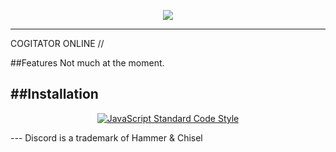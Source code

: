 <p style="text-align:center;">
<img src="http://i.imgur.com/dPWDGGl.png"></p>

---
COGITATOR ONLINE //

##Features
Not much at the moment.


##Installation
---

<p align="center">
  <a href="https://github.com/feross/standard"><img src="https://cdn.rawgit.com/feross/standard/master/badge.svg" alt="JavaScript Standard Code Style"></a>
</p>
---
Discord is a trademark of Hammer & Chisel

